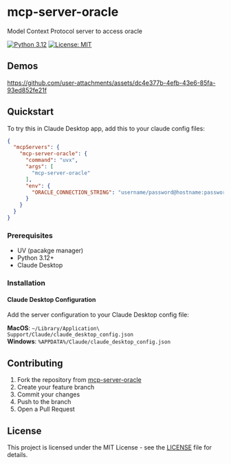 # mcp-server-oracle
Model Context Protocol server to access oracle

[![Python 3.12](https://img.shields.io/badge/python-3.12-blue.svg)](https://www.python.org/downloads/release/python-3120/)
[![License: MIT](https://img.shields.io/badge/License-MIT-yellow.svg)](https://opensource.org/licenses/MIT)

## Demos


https://github.com/user-attachments/assets/dc4e377b-4efb-43e6-85fa-93ed852fe21f



## Quickstart

To try this in Claude Desktop app, add this to your claude config files:

```json
{
  "mcpServers": {
    "mcp-server-oracle": {
      "command": "uvx",
      "args": [
        "mcp-server-oracle"
      ],
      "env": {
        "ORACLE_CONNECTION_STRING": "username/password@hostname:password/service_name"
      }
    }
  }
}
```

### Prerequisites

- UV (pacakge manager)
- Python 3.12+
- Claude Desktop

### Installation

#### Claude Desktop Configuration

Add the server configuration to your Claude Desktop config file:

**MacOS**: `~/Library/Application\ Support/Claude/claude_desktop_config.json`  
**Windows**: `%APPDATA%/Claude/claude_desktop_config.json`


## Contributing

1. Fork the repository from [mcp-server-oracle](https://github.com/hdcola/mcp-server-oracle)
2. Create your feature branch
3. Commit your changes
4. Push to the branch
5. Open a Pull Request

## License

This project is licensed under the MIT License - see the [LICENSE](LICENSE) file for details.
